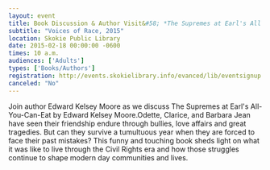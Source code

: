 ```yaml
---
layout: event
title: Book Discussion & Author Visit&#58; *The Supremes at Earl's All You Can Eat*
subtitle: "Voices of Race, 2015"
location: Skokie Public Library
date: 2015-02-18 00:00:00 -0600
times: 10 a.m.
audiences: ['Adults']
types: ['Books/Authors']
registration: http://events.skokielibrary.info/evanced/lib/eventsignup.asp?ID=21100
canceled: "No"
---
```

Join author Edward Kelsey Moore as we discuss The Supremes at Earl's All-You-Can-Eat by Edward Kelsey Moore.Odette, Clarice, and Barbara Jean have seen their friendship endure through bullies, love affairs and great tragedies. But can they survive a tumultuous year when they are forced to face their past mistakes? This funny and touching book sheds light on what it was like to live through the Civil Rights era and how those struggles continue to shape modern day communities and lives.
